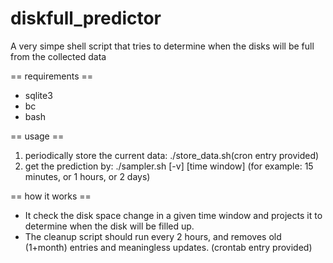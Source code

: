 diskfull_predictor
==================

A very simpe shell script that tries to determine when the disks will be full from the collected data

== requirements ==
- sqlite3
- bc
- bash

== usage ==
 
1. periodically store the current data: ./store_data.sh(cron entry provided)
2. get the prediction by: ./sampler.sh [-v] [time window] (for example: 15 minutes, or 1 hours, or 2 days)

== how it works ==

* It check the disk space change in a given time window and projects it to determine when the disk will be filled up.
* The cleanup script should run every 2 hours, and removes old (1+month) entries and meaningless updates. (crontab entry provided)
